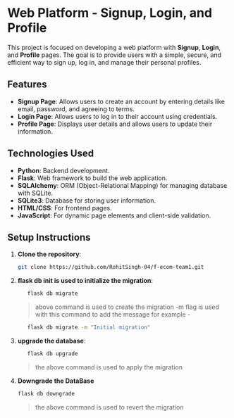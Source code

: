 # Web Platform - Signup, Login, and Profile

This project is focused on developing a web platform with **Signup**, **Login**, and **Profile** pages. The goal is to provide users with a simple, secure, and efficient way to sign up, log in, and manage their personal profiles.

## Features

- **Signup Page**: Allows users to create an account by entering details like email, password, and agreeing to terms.
- **Login Page**: Allows users to log in to their account using credentials.
- **Profile Page**: Displays user details and allows users to update their information.

## Technologies Used

- **Python**: Backend development.
- **Flask**: Web framework to build the web application.
- **SQLAlchemy**: ORM (Object-Relational Mapping) for managing database with SQLite.
- **SQLite3**: Database for storing user information.
- **HTML/CSS**: For frontend pages.
- **JavaScript**: For dynamic page elements and client-side validation.

## Setup Instructions

1. **Clone the repository**:

   ```bash
   git clone https://github.com/RohitSingh-04/f-ecom-team1.git
   
2. **flask db init is used to initialize the migration**:
   ```bash
      flask db migrate
   ```
   >above command is used to create the migration -m flag is used with this command to add the message for example - 
   ```bash
      flask db migrate -m "Initial migration"
   ```

3. **upgrade the database**:
   
   ```bash
      flask db upgrade
   ```
   >the above command is used to apply the migration

4. **Downgrade the DataBase** 
    
   ```bash 
   flask db downgrade
   ```
   
   > the above command is used to revert the migration